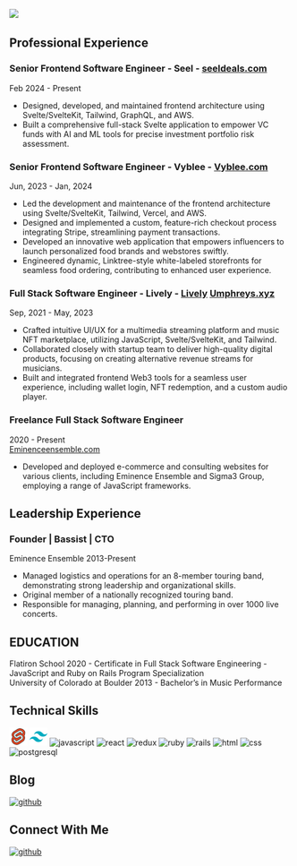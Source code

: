 ![](https://github.com/Zacharyflynn06/zacharyflynn06/assets/69942706/df30386f-6beb-4efe-abbf-c24a0760f6b5)
## Professional Experience

### Senior Frontend Software Engineer - Seel - [seeldeals.com](https://www.seeldeals.com)
Feb 2024 -  Present

+ Designed, developed, and maintained frontend architecture using Svelte/SvelteKit, Tailwind, GraphQL, and AWS.
+ Built a comprehensive full-stack Svelte application to empower VC funds with AI and ML tools for precise investment portfolio risk assessment.


### Senior Frontend Software Engineer - Vyblee - [Vyblee.com](https://www.vyblee.com/)
Jun, 2023 - Jan, 2024  

+ Led the development and maintenance of the frontend architecture using Svelte/SvelteKit, Tailwind, Vercel, and AWS.
+ Designed and implemented a custom, feature-rich checkout process integrating Stripe, streamlining payment transactions.
+ Developed an innovative web application that empowers influencers to launch personalized food brands and webstores swiftly.
+ Engineered dynamic, Linktree-style white-labeled storefronts for seamless food ordering, contributing to enhanced user experience.

### Full Stack Software Engineer - Lively - [Lively](https://www.golive.ly/next) [Umphreys.xyz](https://www.umphreys.xyz)

Sep, 2021 - May, 2023  
+ Crafted intuitive UI/UX for a multimedia streaming platform and music NFT marketplace, utilizing JavaScript, Svelte/SvelteKit, and Tailwind.
+ Collaborated closely with startup team to deliver high-quality digital products, focusing on creating alternative revenue streams for musicians.
+ Built and integrated frontend Web3 tools for a seamless user experience, including wallet login, NFT redemption, and a custom audio player.

### Freelance Full Stack Software Engineer
2020 - Present  
[Eminenceensemble.com](https://www.eminenceensemble.com/)
+ Developed and deployed e-commerce and consulting websites for various clients, including Eminence Ensemble and Sigma3 Group, employing a range of JavaScript frameworks.
  
## Leadership Experience

### Founder | Bassist | CTO
Eminence Ensemble 2013-Present 
+ Managed logistics and operations for an 8-member touring band, demonstrating strong leadership and organizational skills.
+ Original member of a nationally recognized touring band.
+ Responsible for managing, planning, and performing in over 1000 live concerts.

## EDUCATION  
Flatiron School 2020 - Certificate in Full Stack Software Engineering - JavaScript and Ruby on Rails Program Specialization  
University of Colorado at Boulder 2013 - Bachelor’s in Music Performance  

## Technical Skills
![svelte](https://github.com/Zacharyflynn06/zacharyflynn06/blob/0533892308f75ad43b3f7fda9bf0230c4e6275b0/icons8-svelte-32.png)
![tailwind](https://github.com/Zacharyflynn06/zacharyflynn06/blob/5842b50f23dc0182e481b1d9f9718c220cf60428/icons8-tailwind-css-32.png)
![javascript](https://user-images.githubusercontent.com/69942706/133495799-b708000a-9c76-4663-b9f9-6ccb1272de70.png)
![react](https://user-images.githubusercontent.com/69942706/133495964-5a736adb-5ca2-4c29-aaef-0b494c335cbb.png)
![redux](https://user-images.githubusercontent.com/69942706/133496032-76aa744a-83b0-4969-99fa-6977c6eda594.png)
![ruby](https://user-images.githubusercontent.com/69942706/133496153-c67705bc-8024-498d-bb57-12ba74a1e117.png)
![rails](https://user-images.githubusercontent.com/69942706/133496208-fd86c9af-a8d6-4675-ad6e-9d1aafeb1dcb.png)
![html](https://user-images.githubusercontent.com/69942706/133496280-95bab563-344b-477a-93a0-0931f292b331.png)
![css](https://user-images.githubusercontent.com/69942706/133496401-515389b4-2ba1-4e2a-9405-ad6bf0f2b694.png)
![postgresql](https://user-images.githubusercontent.com/69942706/133498016-addbc473-bba7-4f42-abc7-3202631d8d06.png)


## Blog

[![github](https://img.shields.io/badge/Medium-12100E?style=for-the-badge&logo=medium&logoColor=white)][1]

## Connect With Me

[![github](https://img.shields.io/badge/LinkedIn-0077B5?style=for-the-badge&logo=linkedin&logoColor=white)][2]

[1]: https://zacharyflynn06.medium.com/
[2]: https://www.linkedin.com/in/zacflynn/


